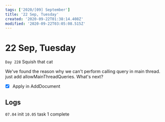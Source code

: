 ```yaml
---
tags: ['2020/[09] September']
title: '22 Sep, Tuesday'
created: '2020-09-22T01:38:14.408Z'
modified: '2020-09-22T03:05:08.515Z'
---
```


# 22 Sep, Tuesday

`Day 228` Squish that cat

We've found the reason why we can't perform calling query in main thread. just add allowMainThreadQueries. What's next? 

- [x] Apply in AddDocument

## Logs
`07.04` init
`10.05` task 1 complete
